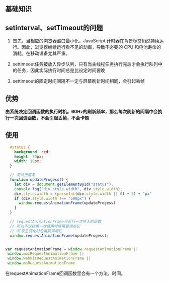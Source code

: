 ## 基础知识

## setinterval、setTimeout的问题
 1. 首先，当相应的浏览器窗口最小化，JavaScript 计时器在背景标签仍然持续运行。因此，浏览器继续运行看不见的动画，导致不必要的 CPU 和电池寿命的消耗。在移动设备尤其严重。

 2. settimeout任务被放入异步队列，只有当主线程任务执行完后才会执行队列中的任务，因此实际执行时间总是比设定时间要晚

 3. settimeout的固定时间间隔不一定与屏幕刷新时间相同，会引起丢帧


## 优势
  **由系统决定回调函数的执行时机。60Hz的刷新频率，那么每次刷新的间隔中会执行一次回调函数，不会引起丢帧，不会卡顿**

## 使用
```css
  #status {
    background: red;
    height: 50px;
    width: 10px;
  }
```
```js
  // 简易进度条
  function updateProgess() {
    let div = document.getElementById("status");
    console.log("div.style.width", div.style.width);
    div.style.width = (parseInt(div.style.width || 0) + 5) + "px"
    if (div.style.width !== "500px") {
      window.requestAnimationFrame(updateProgess)
    }
  }

  // requestAnimationFrame只运行一次传入的函数
  // 所以不仅在第一次使用时候需要调用它
  // UI发生变化时也需要调用它
  window.requestAnimationFrame(updateProgess);
```

```js

var requestAnimationFrame = window.requestAnimationFrame ||
 window.mozRequestAnimationFrame ||
 window.webkitRequestAnimationFrame ||
 window.msRequestAnimationFrame
```
在requestAnimationFrame回调函数里会有一个方法，时间。
